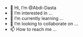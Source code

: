 - 👋 Hi, I’m @Abdi-Dasta
- 👀 I’m interested in ...
- 🌱 I’m currently learning ...
- 💞️ I’m looking to collaborate on ...
- 📫 How to reach me ...

<!---
Abdi-Dasta/Abdi-Dasta is a ✨ special ✨ repository because its `README.md` (this file) appears on your GitHub profile.
You can click the Preview link to take a look at your changes.
--->

